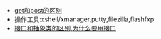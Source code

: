 - [get和post的区别](http://www.w3school.com.cn/tags/html_ref_httpmethods.asp)
- 操作工具:xshell/xmanager,putty,filezilla,flashfxp
- [接口和抽象类的区别,为什么要用接口](https://blog.csdn.net/nvd11/article/details/41129935)
